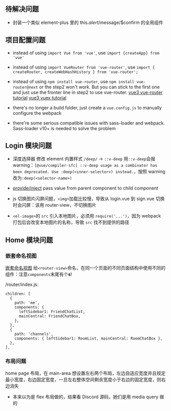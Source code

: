 ## 待解决问题

- 封装一个类似 element-plus 里的 this.$alert/$message/\$confirm 的全局组件

## 项目配置问题

- instead of using `import Vue from 'vue'`, use `import {createApp} from 'vue'`

- instead of using `import VueRouter from 'vue-router'`, use `import { createRouter, createWebHashHistory } from 'vue-router';`

- instead of using `npm install vue-router`, use `npm install vue-router@next` or the step2 won't work. But you can stick to the first one and just use the fronter line in step2 to use vue-router.
  [vue3 vue-router tutorial](https://www.vuemastery.com/blog/vue-router-a-tutorial-for-vue-3/)
  [vue3 vuex tutorial](https://dev.to/daniel_adekoya_/how-to-initialize-vuex-in-the-new-vue-3-preview-49ef)

- there's no longer a build folder, just create a `vue.config.js` to manually configure the webpack

- there're some serious compatible issues with sass-loader and webpack. Sass-loader v10+ is needed to solve the problem

## Login 模块问题

- 深度选择器 修改 element 内置样式 `/deep/` -> `::v-deep`
  用`::v-deep`会报 warning：`[@vue/compiler-sfc] ::v-deep usage as a combinator has been deprecated. Use :deep(<inner-selector>) instead.`，按照 warning 改为`:deep(<selector-name>)`

- [provide/inject](https://v3.cn.vuejs.org/guide/component-provide-inject.html#%E5%A4%84%E7%90%86%E5%93%8D%E5%BA%94%E6%80%A7) pass value from parent component to child component

- js 切换图片闪屏问题，`<img>`加载比较慢，导致从 login.vue 到 sign.vue 切换时会闪屏：该用 router-view，不切换图片

- `<el-image>`的 `src` 引入本地图片，必须用 `require('...')`，因为 webpack 打包后会改变本地图片的名称，导致 `src` 找不到提供的路径

## Home 模块问题

### 嵌套命名视图

[嵌套命名视图](https://next.router.vuejs.org/zh/guide/essentials/named-views.html#%E5%B5%8C%E5%A5%97%E5%91%BD%E5%90%8D%E8%A7%86%E5%9B%BE)
给`<router-view>`命名，在同一个页面的不同页面结构中使用不同的组件：注意`components`末尾有个**s**!

/router/index.js:

```
children: [
  {
    path: 'me',
    components: {
      leftSidebar1: FriendChatList,
      mainCentral: FriendChatBox,
    },
  },
  {
    path: 'channels',
    components: { leftSidebar1: RoomList, mainCentral: RoomChatBox },
  },
],
```

### 布局问题

home page 布局，在 main-area 想设置左右两个布局，左边自适应宽度并且规定最小宽度，右边固定宽度，一旦左右整体空间剩余宽度小于右边的固定宽度，则右边消失

- 本来以为是 flex 布局做的，结果看 Discord 源码，她们是用 media query 做的
